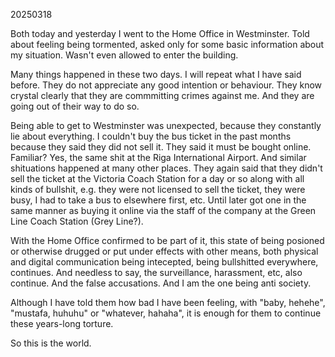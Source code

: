 20250318

Both today and yesterday I went to the Home Office in Westminster.
Told about feeling being tormented, asked only for some basic information about my situation. Wasn't even allowed to enter the building.

Many things happened in these two days. I will repeat what I have said before. They do not appreciate any good intention or behaviour. They know crystal clearly that they are commmitting crimes against me. And they are going out of their way to do so.

Being able to get to Westminster was unexpected, because they constantly lie about everything. I couldn't buy the bus ticket in the past months because they said they did not sell it. They said it must be bought online. Familiar? Yes, the same shit at the Riga International Airport. And similar shituations happened at many other places. They again said that they didn't sell the ticket at the Victoria Coach Station for a day or so along with all kinds of bullshit, e.g. they were not licensed to sell the ticket, they were busy, I had to take a bus to elsewhere first, etc. Until later got one in the same manner as buying it online via the staff of the company at the Green Line Coach Station (Grey Line?).

With the Home Office confirmed to be part of it, this state of being posioned or otherwise drugged or put under effects with other means, both physical and digital communication being intecepted, being bullshitted everywhere, continues. And needless to say, the surveillance, harassment, etc, also continue. And the false accusations. And I am the one being anti society.

Although I have told them how bad I have been feeling, with "baby, hehehe", "mustafa, huhuhu" or "whatever, hahaha", it is enough for them to continue these years-long torture.

So this is the world.
